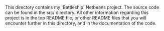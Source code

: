 This directory contains my 'Battleship' Netbeans project. The source code can be found in the src/ directory.
All other information regarding this project is in the top README file, or other README files that you will 
encounter further in this directory, and in the documentation of the code.
